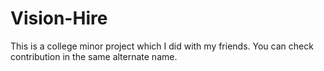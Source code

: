 # Vision-Hire
This is a college minor project which I did with my friends. You can check contribution in the same alternate name.

